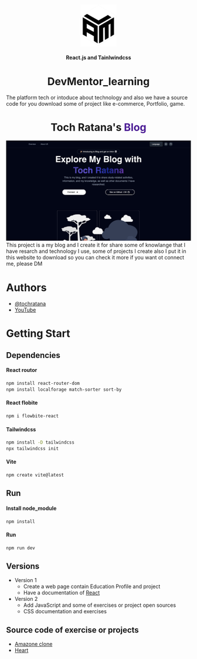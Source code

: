 <div align="center">
	<img src="./public/image/logo.png" width="100px">
</div>
<h4 align="center">React.js and Tainlwindcss</h4>
<h1 align="center">DevMentor_learning</h1>
The platform tech or intoduce about technology and also we have a source code for you download some of project like e-commerce, Portfolio, game.
<h1 align="center">Toch Ratana's <span style="color:#4c1d95;">Blog</span></h1>
<img src="./public/image/into.png">
This project is a my blog and I create it for share some of knowlange that I have resarch and technology I use, some of projects I create also I put it in this website to download so you can check it more if you want ot connect me, please <a src="https://tochratana.netlify.app/connect">DM</a>

# Authors

- [@tochratana](https://www.github.com/tochratana)
- [YouTube](https://www.youtube.com/@devmentor-learning)

# Getting Start

## Dependencies

#### React routor

```bash
npm install react-router-dom
npm install localforage match-sorter sort-by
```

#### React flobite

```bash
npm i flowbite-react
```

#### Tailwindcss

```bash
npm install -D tailwindcss
npx tailwindcss init
```

#### Vite

```bash
npm create vite@latest
```

## Run

#### Install node_module

```bash
npm install
```

#### Run

```bash
npm run dev
```

## Versions

- Version 1
  - Create a web page contain Education Profile and project
  - Have a documentation of [React](https://tochratana.netlify.app/course/react-course)
- Version 2
  - Add JavaScript and some of exercises or project open sources
  - CSS documentation and exercises

## Source code of exercise or projects

- [Amazone clone](https://tochratana.netlify.app/course/javascript/exercise/amazone_project)
- [Heart](https://tochratana.netlify.app/course/css/css_exercise/heart_exercise)

